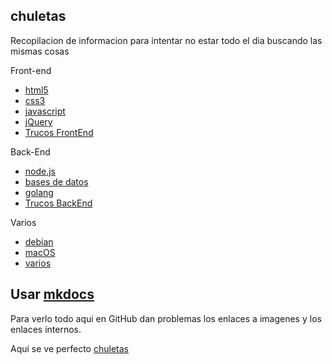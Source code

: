 ## chuletas
Recopilacion de informacion para intentar no estar todo el dia buscando las mismas cosas

Front-end  
* [html5](https://github.com/brusbilis/chuletas/blob/master/docs/content/frontend/html5.md)  
* [css3](https://github.com/brusbilis/chuletas/blob/master/docs/content/frontend/css3.md)  
* [javascript](https://github.com/brusbilis/chuletas/blob/master/docs/content/frontend/js.md)  
* [jQuery](https://github.com/brusbilis/chuletas/blob/master/docs/content/frontend/jquery.md)  
* [Trucos FrontEnd](https://github.com/brusbilis/chuletas/blob/master/docs/content/frontend/tipsclient.md)

Back-End  
* [node.js](https://github.com/brusbilis/chuletas/blob/master/docs/content/backend/nodejs.md)  
* [bases de datos](https://github.com/brusbilis/chuletas/blob/master/docs/content/backend/bbdd.md)  
* [golang](https://github.com/brusbilis/chuletas/blob/master/docs/content/backend/golang.md)
* [Trucos BackEnd](https://github.com/brusbilis/chuletas/blob/master/docs/content/backend/tipsserver.md)


Varios
* [debian](https://github.com/brusbilis/chuletas/blob/master/docs/content/varios/debian.md)  
* [macOS](https://github.com/brusbilis/chuletas/blob/master/docs/content/varios/macOS.md)  
* [varios](https://github.com/brusbilis/chuletas/blob/master/docs/content/varios/varios1.md)  



## Usar [mkdocs](http://www.mkdocs.org/)

Para verlo todo aqui en GitHub dan problemas los enlaces a imagenes y los
enlaces internos.

Aqui se ve perfecto [chuletas](http://brusbilis.com/chuletas)
